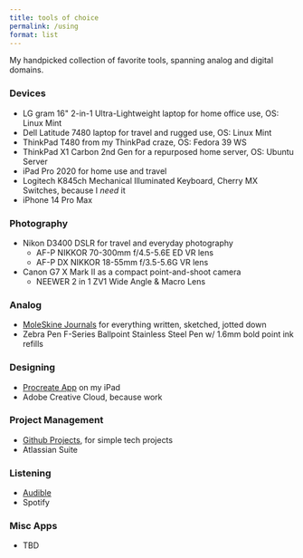 ```yaml
---
title: tools of choice
permalink: /using
format: list
---
```

My handpicked collection of favorite tools, spanning analog and digital domains.
### Devices
- LG gram 16" 2-in-1 Ultra-Lightweight laptop for home office use, OS: Linux Mint
- Dell Latitude 7480 laptop for travel and rugged use, OS: Linux Mint
- ThinkPad T480 from my ThinkPad craze, OS: Fedora 39 WS
- ThinkPad X1 Carbon 2nd Gen for a repurposed home server, OS: Ubuntu Server
- iPad Pro 2020 for home use and travel
- Logitech K845ch Mechanical Illuminated Keyboard, Cherry MX Switches, because I *need* it
- iPhone 14 Pro Max

### Photography
- Nikon D3400 DSLR for travel and everyday photography 
	- AF-P NIKKOR 70-300mm f/4.5-5.6E ED VR lens
	- AF-P DX NIKKOR 18-55mm f/3.5-5.6G VR lens
- Canon G7 X Mark II as a compact point-and-shoot camera
	- NEEWER 2 in 1 ZV1 Wide Angle & Macro Lens

### Analog
- [MoleSkine Journals](https://www.moleskine.com/en-us/) for everything written, sketched, jotted down
- Zebra Pen F-Series Ballpoint Stainless Steel Pen w/ 1.6mm bold point ink refills

### Designing
- [Procreate App](https://procreate.art/) on my iPad
- Adobe Creative Cloud, because work 

### Project Management
- [Github Projects](https://docs.github.com/en/issues/planning-and-tracking-with-projects/creating-projects/creating-a-project), for simple tech projects
- Atlassian Suite

### Listening
- [Audible](https://www.audible.in/)
- Spotify

### Misc Apps
- TBD